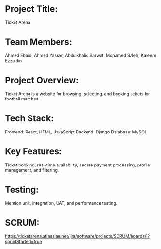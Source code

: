 # Project Title: 
Ticket Arena

# Team Members: 
Ahmed Ebaid, Ahmed Yasser, Abdulkhaliq Sarwat, Mohamed Saleh, Kareem Ezzaldin

# Project Overview:
Ticket Arena is a website for browsing, selecting, and booking tickets for football matches.

# Tech Stack:
Frontend: React, HTML, JavaScript
Backend: Django
Database: MySQL

# Key Features:
Ticket booking, real-time availability, secure payment processing, profile management, and filtering.

# Testing:
Mention unit, integration, UAT, and performance testing.

 # SCRUM:
 https://ticketarena.atlassian.net/jira/software/projects/SCRUM/boards/1?sprintStarted=true

